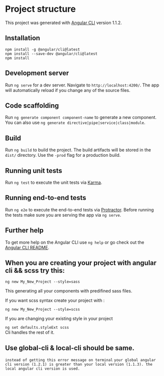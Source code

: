 # Project structure

This project was generated with [Angular CLI](https://github.com/angular/angular-cli) version 1.1.2.

## Installation
`npm install -g @angular/cli@latest` <br /> 
`npm install --save-dev @angular/cli@latest` <br /> 
`npm install`
## Development server

Run `ng serve` for a dev server. Navigate to `http://localhost:4200/`. The app will automatically reload if you change any of the source files.

## Code scaffolding

Run `ng generate component component-name` to generate a new component. You can also use `ng generate directive|pipe|service|class|module`.

## Build

Run `ng build` to build the project. The build artifacts will be stored in the `dist/` directory. Use the `-prod` flag for a production build.

## Running unit tests

Run `ng test` to execute the unit tests via [Karma](https://karma-runner.github.io).

## Running end-to-end tests

Run `ng e2e` to execute the end-to-end tests via [Protractor](http://www.protractortest.org/).
Before running the tests make sure you are serving the app via `ng serve`.

## Further help

To get more help on the Angular CLI use `ng help` or go check out the [Angular CLI README](https://github.com/angular/angular-cli/blob/master/README.md).

## When you are creating your project with angular cli && scss try this:

`ng new My_New_Project --style=sass`<br>

This generating all your components with predifined sass files.

If you want scss syntax create your project with :

`ng new My_New_Project --style=scss`</br>

If you are changing your existing style in your project

`ng set defaults.styleExt scss`<br>
Cli handles the rest of it.

## Use global-cli & local-cli should be same. 
`instead of getting this error message on terminal`
 `your global angular cli version (1.2.1) is greater than your local version (1.1.3). the local angular cli version is used.`

